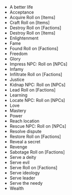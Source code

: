 
* A better life
* Acceptance
* Acquire Roll on [Items]
* Craft Roll on [Items]
* Destroy Roll on [Factions]
* Destroy Roll on [Items]
* Enlightenment
* Fame
* Found Roll on [Factions]
* Freedom
* Glory
* Impress NPC: Roll on [NPCs]
* Infamy
* Infiltrate Roll on [Factions]
* Justice
* Kidnap NPC: Roll on [NPCs]
* Lead Roll on [Factions]
* Learning
* Locate NPC: Roll on [NPCs]
* Love
* Mastery
* Power
* Reach location
* Rescue NPC: Roll on [NPCs]
* Resolve dispute
* Restore Roll on [Factions]
* Reveal a secret
* Revenge
* Sabotage Roll on [Factions]
* Serve a deity
* Serve evil
* Serve Roll on [Factions]
* Serve ideology
* Serve leader
* Serve the needy
* Wealth